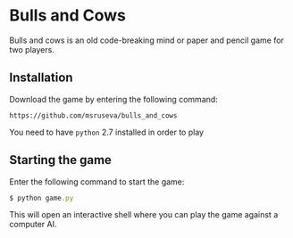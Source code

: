 # Bulls and Cows

Bulls and cows is an old code-breaking mind or paper and pencil game for two players. 

## Installation

Download the game by entering the following command:

```
https://github.com/msruseva/bulls_and_cows
```

You need to have `python` 2.7 installed in order to play

## Starting the game

Enter the following command to start the game:

```ruby
$ python game.py
```

This will open an interactive shell where you can play the game against a computer AI.
